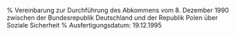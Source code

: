 % Vereinbarung zur Durchführung des Abkommens vom 8. Dezember 1990 zwischen der Bundesrepublik Deutschland und der Republik Polen über Soziale Sicherheit
% Ausfertigungsdatum: 19.12.1995
 